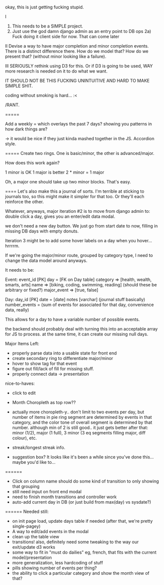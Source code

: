 okay, this is just getting fucking stupid.

I
1) This needs to be a SIMPLE project.
2) Just use the god damn django admin as an entry point to DB ops
2a) Fuck doing it client side for now.  That can come later

II
Devise a way to have major completion and minor completion events.  
There is a distinct difference there.  How do we model that?
How do we present that? (without minor looking like a failure).

III
SERIOUSLY rethink using D3 for this.  Or if D3 is going to be used,
WAY more research is needed on it to do what we want.

IT SHOULD NOT BE THIS FUCKING UNINTUITIVE AND HARD TO MAKE SIMPLE SHIT.

coding without smoking is hard... :<

/RANT.


=====

Add a weekly = which overlays the past 7 days? showing you patterns in how dark things are?

-> it would be nice if they just kinda mashed together in the JS. Accordion style.

=====
Create two rings.  One is basic/minor, the other is advanced/major.

How does this work again?

1 minor is OK
1 major is better
2 * minor = 1 major

Oh, a major one should take up two minor blocks.  That's easy.


====
Let's also make this a journal of sorts.  I'm terrible at sticking to journals too, 
so this might make it simpler for that too.  Or they'll each reinforce the other.

Whatever, anyways, major iteration #2 is to move from django admin to:
double click a day, gives you an enter/edit data modal.

we don't need a new day button.  We just go from start date to now, filling in missing DB days
with empty donuts.

Iteration 3 might be to add some hover labels on a day when you hover... hrrrrm.



If we're going the major/minor route, grouped by category type, I need to change the data model around
anyways.

It needs to be:

Event:
event_id [PK]
day = [FK on Day table]
category => [health, wealth, smarts, arts]
name => [biking, coding, swimming, reading] (should these be arbitrary or fixed?)
major_event => [true, false]


Day:
day_id [PK]
date = [date]
notes [varchar] (journal stuff basically)
number_events = (sum of events for associated for that day, convenience data, really)


This allows for a day to have a variable number of possible events.




the backend should probably deal with turning this into an acceptable array for JS to process.
at the same time, it can create our missing null days.




Major Items Left:
- properly parse data into a usable state for front end 
- create secondary ring to differentiate major/minor
- hover to show tag for that event
- figure out fill/lack of fill for missing stuff.
- properly connect data -> presentation

nice-to-haves:
- click to edit
- Month Choropleth as top row??
- actually more choropleth-y.. don't limit to two events per day, but number of items in 
pie ring segment are determined by events in that category, and the color tone of overall segment
is determined by that number.  although min of 2 is still good.. it just gets better after that:
minor (1/2), major (1 full), 3 minor (3 eq segments filling major, diff colour), etc.
- streak/longest streak info.

- suggestion box?  It looks like it's been a while since you've done this... maybe you'd like to...


======

- Click on column name should do some kind of transition to only showing that grouping
- still need input on front end modal
- need to finish month transitions and controller work
- auto-add current day in DB (or just build from max(day) vs sysdate?)


======
Needed still:
- on init page load, update days table if needed (after that, we're pretty single-pagey)
- A way to edit/add events in the modal
- clean up the table view
- transitions!  also, definitely need some tweaking to the way our exit/update d3 works
- some way to fit in "must do dailies" eg, french, that fits with the current model/presentation
- more generalization, less hardcoding of stuff
- pills showing number of events per thing?
- the ability to click a particular category and show the month view of that?




